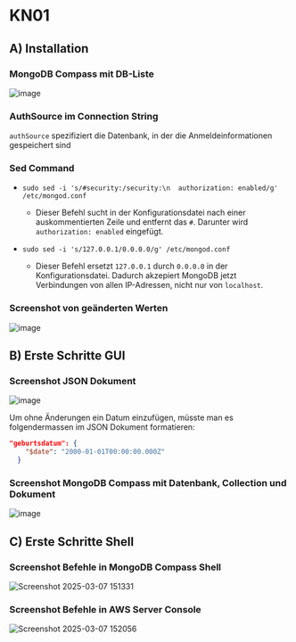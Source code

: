 # KN01

## A) Installation

### MongoDB Compass mit DB-Liste
![image](https://github.com/user-attachments/assets/ed808847-d926-4b43-9b6e-c5bfc1a42922)

### AuthSource im Connection String

```authSource``` spezifiziert die Datenbank, in der die Anmeldeinformationen gespeichert sind

### Sed Command

- ```sudo sed -i 's/#security:/security:\n  authorization: enabled/g' /etc/mongod.conf```
  - Dieser Befehl sucht in der Konfigurationsdatei nach einer auskommentierten Zeile und entfernt das ```#```. Darunter wird ```authorization: enabled``` eingefügt.
 
- ```sudo sed -i 's/127.0.0.1/0.0.0.0/g' /etc/mongod.conf```
  - Dieser Befehl ersetzt ```127.0.0.1``` durch ```0.0.0.0``` in der Konfigurationsdatei. Dadurch akzepiert MongoDB jetzt Verbindungen von allen IP-Adressen, nicht nur von ```localhost```.
 
### Screenshot von geänderten Werten
![image](https://github.com/user-attachments/assets/5f4bb424-768d-4133-8160-2f939c749afd)

## B) Erste Schritte GUI

### Screenshot JSON Dokument
![image](https://github.com/user-attachments/assets/68219083-da12-4e8c-93c7-c2e56cda30a2)

Um ohne Änderungen ein Datum einzufügen, müsste man es folgendermassen im JSON Dokument formatieren:
```JSON
"geburtsdatum": {
    "$date": "2000-01-01T00:00:00.000Z"
  }
```

### Screenshot MongoDB Compass mit Datenbank, Collection und Dokument
![image](https://github.com/user-attachments/assets/557b2460-c3ae-4037-b61b-1b6e726a189a)

## C) Erste Schritte Shell

### Screenshot Befehle in MongoDB Compass Shell
![Screenshot 2025-03-07 151331](https://github.com/user-attachments/assets/b3950942-2711-4176-ae07-24a52ad14f81)

### Screenshot Befehle in AWS Server Console
![Screenshot 2025-03-07 152056](https://github.com/user-attachments/assets/87786db9-0f5e-4ab5-ae2a-19f12818efef)

